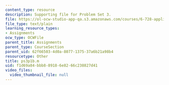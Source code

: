 ```yaml
---
content_type: resource
description: Supporting file for Problem Set 3.
file: https://ol-ocw-studio-app-qa.s3.amazonaws.com/courses/6-728-applied-quantum-and-statistical-physics-fall-2006/f1d69a84bbb889186e8266c238827d41_ps3p1b.m
file_type: text/plain
learning_resource_types:
- Assignments
ocw_type: OCWFile
parent_title: Assignments
parent_type: CourseSection
parent_uid: 62f66503-4d0a-8077-1375-37a6b21a98b4
resourcetype: Other
title: ps3p1b.m
uid: f1d69a84-bbb8-8918-6e82-66c238827d41
video_files:
  video_thumbnail_file: null
---
```


